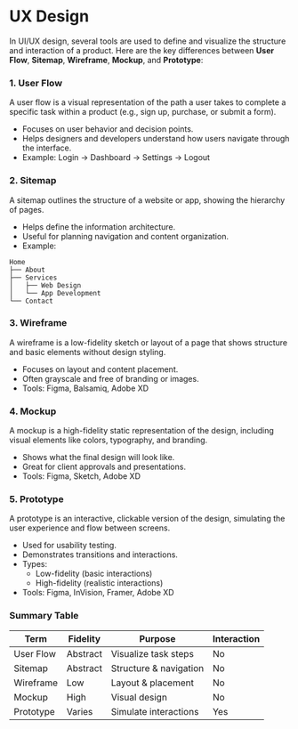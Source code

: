 # UX Design

In UI/UX design, several tools are used to define and visualize the structure and interaction of a product. 
Here are the key differences between **User Flow**, **Sitemap**, **Wireframe**, **Mockup**, and **Prototype**:

### 1. User Flow
A user flow is a visual representation of the path a user takes to complete a specific task within a product (e.g., sign up, purchase, or submit a form).
- Focuses on user behavior and decision points.
- Helps designers and developers understand how users navigate through the interface.
- Example: Login → Dashboard → Settings → Logout

### 2. Sitemap
A sitemap outlines the structure of a website or app, showing the hierarchy of pages.
- Helps define the information architecture.
- Useful for planning navigation and content organization.
- Example:
```
Home
├── About
├── Services
│   ├── Web Design
│   └── App Development
└── Contact
```
### 3. Wireframe
A wireframe is a low-fidelity sketch or layout of a page that shows structure and basic elements without design styling.
- Focuses on layout and content placement.
- Often grayscale and free of branding or images.
- Tools: Figma, Balsamiq, Adobe XD

### 4. Mockup
A mockup is a high-fidelity static representation of the design, including visual elements like colors, typography, and branding.
- Shows what the final design will look like.
- Great for client approvals and presentations.
- Tools: Figma, Sketch, Adobe XD

### 5. Prototype
A prototype is an interactive, clickable version of the design, simulating the user experience and flow between screens.
- Used for usability testing.
- Demonstrates transitions and interactions.
- Types:
    - Low-fidelity (basic interactions)
    - High-fidelity (realistic interactions)
- Tools: Figma, InVision, Framer, Adobe XD

### Summary Table
| Term        | Fidelity | Purpose                          | Interaction |
|-------------|----------|----------------------------------|-------------|
| User Flow   | Abstract | Visualize task steps             | No          |
| Sitemap     | Abstract | Structure & navigation           | No          |
| Wireframe   | Low      | Layout & placement               | No          |
| Mockup      | High     | Visual design                    | No          |
| Prototype   | Varies   | Simulate interactions            | Yes         |
